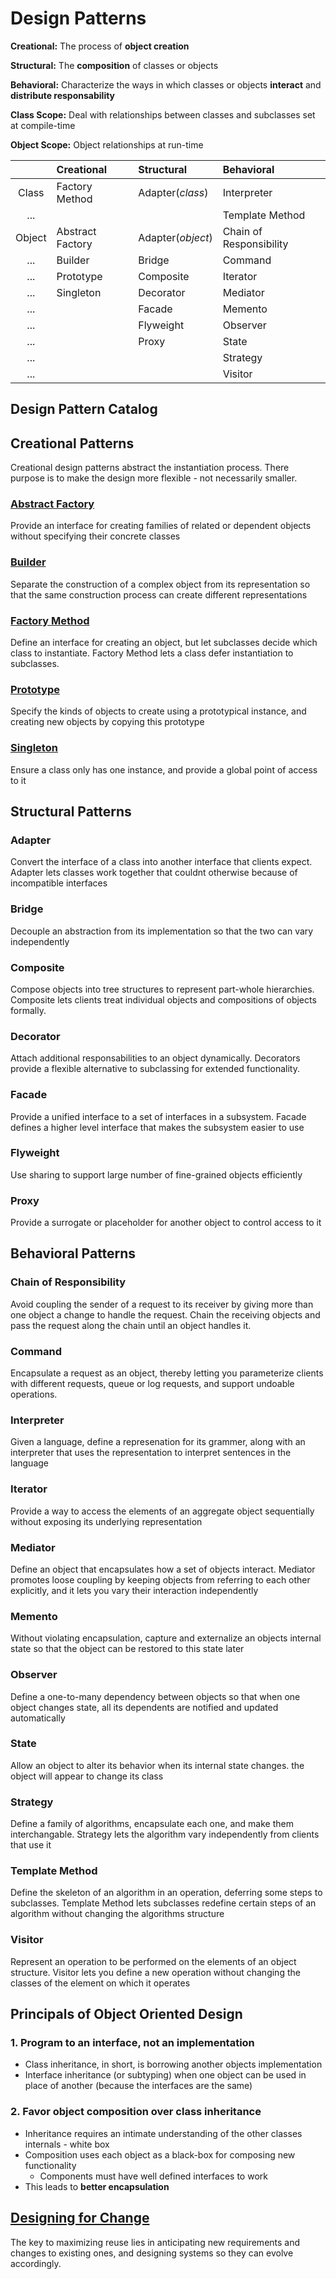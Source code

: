 # Design Patterns

**Creational:** The process of **object creation**

**Structural:** The **composition** of classes or objects

**Behavioral:** Characterize the ways in which classes or objects **interact** and **distribute responsability**

**Class Scope:** Deal with relationships between classes and subclasses set at compile-time

**Object Scope:** Object relationships at run-time

|        | Creational    | Structural    | Behavioral |
| :------: | :------------- |:-------------| :-----|
| Class  | Factory Method | Adapter(*class*) | Interpreter|
| ... |  |  | Template Method |
| Object | Abstract Factory | Adapter(*object*) | Chain of Responsibility |
| ... | Builder | Bridge | Command|
| ... | Prototype | Composite | Iterator |
| ... | Singleton | Decorator | Mediator |
| ... |  | Facade | Memento |
| ... |  | Flyweight | Observer |
| ... |  | Proxy | State |
| ... |  |  | Strategy |
| ... |  |  | Visitor |

## Design Pattern Catalog

## Creational Patterns

Creational design patterns abstract the instantiation process. There purpose is to make the design more flexible - not necessarily smaller.

### [Abstract Factory](./creational/abstract_factory)

Provide an interface for creating families of related or dependent objects without specifying their concrete classes

### [Builder](./creational/builder)

Separate the construction of a complex object from its representation so that the same construction process can create different representations

### [Factory Method](./creational/factory)

Define an interface for creating an object, but let subclasses decide which class to instantiate. Factory Method lets a class defer instantiation to subclasses.

### [Prototype](./creational/prototype)

Specify the kinds of objects to create using a prototypical instance, and creating new objects by copying this prototype

### [Singleton](./creational/singleton)

Ensure a class only has one instance, and provide a global point of access to it

## Structural Patterns

### Adapter

Convert the interface of a class into another interface that clients expect. Adapter lets classes work together that couldnt otherwise because of incompatible interfaces

### Bridge

Decouple an abstraction from its implementation so that the two can vary independently

### Composite

Compose objects into tree structures to represent part-whole hierarchies. Composite lets clients treat individual objects and compositions of objects formally.

### Decorator

Attach additional responsabilities to an object dynamically. Decorators provide a flexible alternative to subclassing for extended functionality.

### Facade

Provide a unified interface to a set of interfaces in a subsystem. Facade defines a higher level interface that makes the subsystem easier to use

### Flyweight

Use sharing to support large number of fine-grained objects efficiently

### Proxy

Provide a surrogate or placeholder for another object to control access to it

## Behavioral Patterns

### Chain of Responsibility

Avoid coupling the sender of a request to its receiver by giving more than one object a change to handle the request. Chain the receiving objects and pass the request along the chain until an object handles it.

### Command

Encapsulate a request as an object, thereby letting you parameterize clients with different requests, queue or log requests, and support undoable operations.

### Interpreter

Given a language, define a represenation for its grammer, along with an interpreter that uses the representation to interpret sentences in the language

### Iterator

Provide a way to access the elements of an aggregate object sequentially without exposing its underlying representation

### Mediator

Define an object that encapsulates how a set of objects interact. Mediator promotes loose coupling by keeping objects from referring to each other explicitly, and it lets you vary their interaction independently

### Memento

Without violating encapsulation, capture and externalize an objects internal state so that the object can be restored to this state later

### Observer

Define a one-to-many dependency between objects so that when one object changes state, all its dependents are notified and updated automatically

### State

Allow an object to alter its behavior when its internal state changes. the object will appear to change its class

### Strategy

Define a family of algorithms, encapsulate each one, and make them interchangable. Strategy lets the algorithm vary independently from clients that use it

### Template Method

Define the skeleton of an algorithm in an operation, deferring some steps to subclasses. Template Method lets subclasses redefine certain steps of an algorithm without changing the algorithms structure

### Visitor

Represent an operation to be performed on the elements of an object structure. Visitor lets you define a new operation without changing the classes of the element on which it operates

## Principals of Object Oriented Design

### 1. Program to an interface, not an implementation

* Class inheritance, in short, is borrowing another objects implementation
* Interface inheritance (or subtyping) when one object can be used in place of another (because the interfaces are the same)

### 2. Favor object composition over class inheritance

* Inheritance requires an intimate understanding of the other classes internals - white box
* Composition uses each object as a black-box for composing new functionality
  * Components must have well defined interfaces to work
* This leads to **better encapsulation**

## [Designing for Change](./CHANGE.md)

The key to maximizing reuse lies in anticipating new requirements and changes to existing ones, and designing systems so they can evolve accordingly.
